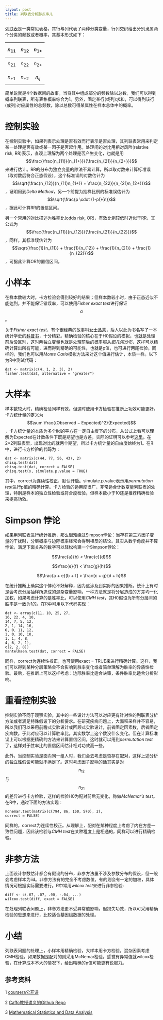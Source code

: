 ```yaml
---
layout: post
title: 列联表分析那点事儿
---
```


[列联表](https://en.wikipedia.org/wiki/Contingency_table)是一类常见表格，其行与列代表了两种分类变量，行列交织给出分别隶属两个分类的频数或者概率，其基本形式如下：

 $$n_{11}$$ | $$n_{12} $$ | $$n_{1+}$$|
 ---------- | ----------- | ----------|
 $$n_{21}$$ | $$n_{22} $$ | $$n_{2+}$$|
 $$n_{+1}$$ | $$n_{+2}$$  | $$n_{ij}$$|
 
简单说就是4个数据间的故事，当将其中组成部分的频数除以总数，我们可以得到概率列联表，所有表格概率综合为1。另外，固定某行(或列)求和，可以得到该行(或列)对应属性的总频数，除以总数可得某属性在样本总体中的概率。

# 控制实验

在控制实验中，如果列表示处理是否有效而行表示是否处理，其列联表常用来判定某一处理是否有效或某一因子是否起作用。处理间的对比用相对风险(relative risk, RR)表示，直观上理解为两个处理是否产生变化，也就是用$$\frac{\frac{n_{11}}{n_{1+}}}{\frac{n_{21}}{n_{2+}}}$$来进行估计。RR的分布为独立变量的除法不易计算，所以取对数来计算标准误（取对数后符合正态假设），这个标准误的对数估计为$$\sqrt{\frac{n_{12}}{n_{11}n_{1+}} + \frac{n_{22}}{n_{21}n_{2+}}}$$，证明用到*Delta Method*，另一个前提为抽样比例的标准误估计为$$\sqrt{\frac{p \cdot (1-p)}{n}}$$，据此可计算RR的置信区间。

另一个常用的对比描述为胜率比(odds risk, OR)，有效比例较低时近似于RR，其公式为$$\frac{\frac{n_{11}}{n_{12}}}{\frac{n_{21}}{n_{22}}}$$，同样，其标准误估计为$$\sqrt{\frac{1}{n_{11}} + \frac{1}{n_{12}} + \frac{1}{n_{21}} + \frac{1}{n_{22}}}$$，可据此计算OR的置信区间。

# 小样本

在样本数较大时，卡方检验会得到较好的结果；但样本数较小时，由于正态近似不能达到，并不能保证错误率，可以使用*Fisher exact test*进行保证$$\alpha$$。

关于*Fisher exact test*，有个很经典的故事叫[女士品茶](https://en.wikipedia.org/wiki/Lady_tasting_tea)，后人以此为书名写了一本统计学史的[科普书](http://book.douban.com/subject/1626392/)，十分精彩。精确检验的核心在于H0假设的模拟，也就是处理前后没区别，这时两独立变量也就是处理前后的概率服从*超几何分布*，这样可以精确计算出所有可能，进而得到精确的可能性，也就是p值，也可进行两尾检验。同样的，我们也可以用*Monte Carlo*模拟方法来对这个值进行估计，本质一样。以下为R中测试代码：

```{r}
dat <- matrix(c(4, 1, 2, 3), 2)
fisher.test(dat, alternative = "greater")
```

# 大样本

样本数较大时，精确检验同样有效，但这时使用卡方检验在推断上功效可能更好。卡方统计量的定义为$$\sum \frac{(Observed − Expected)^2}{Expected}$$，卡方统计量的本质为多个iid的平方在一定自由度下的分布，从公式上看可以理解为Expected在计数条件下既是期望也是方差，实际的证明可以参考[这里](http://ocw.mit.edu/courses/mathematics/18-443-statistics-for-applications-fall-2006/lecture-notes/lecture11.pdf)。在2*2列联表里，出现对比的就两个期望，所以卡方统计量的自由度始终为1。在R中，进行卡方检验的代码为：

```{r}
dat <- matrix(c(44, 77, 56, 43), 2)
chisq.test(dat)
chisq.test(dat, correct = FALSE)
chisq.test(x, simulate.p.value = TRUE)
```

其中，correct为连续性校正，默认开启。simulate.p.value表示用*permutation test*进行p值的精确计算。卡方检验的适用度很广，非常适合计数变量列联表的处理，特别是样本的独立性检验或符合度检验，但样本数小于10还是推荐精确检验来提高功效。

# Simpson 悖论

如果用列联表进行统计推断，那么很难绕过Simpson悖论：当存在第三方因子变量的干扰时，分层概率与边际概率经常会得到相反的结论。其实从数学角度并不算悖论，满足下面关系的数字可以轻松构建一个Simpson悖论：

$$\frac{a}{b} < \frac{c}{d}$$

$$\frac{e}{f} < \frac{g}{h}$$

$$\frac{a + e}{b + f} > \frac{c + g}{d + h}$$

在统计推断上确实这个悖论不好解释，因为这涉及到实际的因果推断。统计上有时是会考虑分层抽样所造成的混杂变量影响，一种方法就是将分层造成的方差均一化加权，如果考虑计算的是胜率比，可以使用*CMH test*，其H0假设为所有分层间的胜率是一致为1的。在R中可用以下代码实现：

```{r}
dat <- array(c(11, 10, 25, 27, 
16, 22, 4, 10,
14, 7, 5, 12,
2, 1, 14, 16,
6, 0, 11, 12,
1, 0, 10, 10,
1, 1, 4, 8,
4, 6, 2, 1),
c(2, 2, 8))
mantelhaen.test(dat, correct = FALSE)
```

同样，correct为连续性校正，也可使用exact = TRUE来进行精确计算。这样，我们可以得到某种分层策略会不会影响到胜率变化或者简单理解为胜率的异质性检验。最后，在推断上可以这样考虑：边际胜率比适合决策，条件胜率比适合分析影响。

# 重看控制实验

控制实验不同于观察实验，其中的一些设计方法可以对应更有针对性的列联表分析方法或者满足特殊假设下的分析要求。在研究疾病问题上，大面积采样并不容易，所以我们可以采用前瞻式实验设计或回顾式实验设计，前者固定因素数，后者固定疾病数。于此对应可以计算胜率比，其实数学上这个数没什么变化。但在计算标准误上可以根据更精确的方法来计算置信区间，这时就可以用到*permutation test*了，这样对于胜率比的置信区间估计相对功效高一些。

此外，当控制实验是面向同一组人时，我们会去考虑是否存在配对，这样上述分析的独立性假设可能就不满足了。这时考虑因子影响的话其实是对$$n_{12}$$与$$n_{21}$$的差异进行卡方检验，这样的检验H0为配对前后无变化，称做*McNemar’s test*。在R中，通过下面的方法实现：

```{r}
mcnemar.test(matrix(c(794, 86, 150, 570), 2),
correct = FALSE)
```

同样的，correct为连续性校正。从理解上，配对在某种程度上考虑了内在方差一致性问题，因此该检验与*CMH test*在某种程度上是相通的，同样可以进行精确检验。

# 非参方法

上面设计参数估计都会有假设的分布，非参方法虽不涉及参数分布的假设，但一般会考虑样本为iid。非参方法有的完全不考虑数值，有的则会有一定的加权，具体情况可根据实际需要进行。R中常用*wilcox test*来进行非参检验:

```{r}
diff <- c(.07, .07, .00, -.04, ...)
wilcox.test(diff, exact = FALSE)
```

在处理列联表问题上，非参方法更不受异常值影响，但损失功效，所以可采用精确检验的思想来进行，比较适合基因组数据的处理。

# 小结

列联表问题的处理上，小样本用精确检验，大样本用卡方检验，混杂因素考虑CMH检验，如果数据是配对的则采用McNemar检验，感觉有异常值就wilcox检验，在计算成本不大的情况下，给出精确的p值可能更有说服力。

## 参考资料

1 [coursera公开课](https://class.coursera.org/biostats2-002)

2 [Caffo教授讲义的Github Repo](https://github.com/bcaffo/MathematicsBiostatisticsBootCamp2)

3 [Mathematical Statistics and Data Analysis](http://www.amazon.com/Mathematical-Statistics-Analysis-Duxbury-Advanced/dp/0534399428)